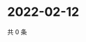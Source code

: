 # 2022-02-12

共 0 条

<!-- BEGIN WEIBO -->
<!-- 最后更新时间 Sat Feb 12 2022 10:00:18 GMT+0800 (China Standard Time) -->

<!-- END WEIBO -->
